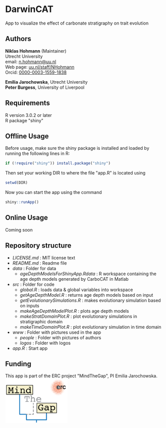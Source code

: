 # DarwinCAT

App to visualize the effect of carbonate stratigraphy on trait evolution

## Authors

__Niklas Hohmann__ (Maintainer)  
Utrecht University  
email: n.hohmann@uu.nl  
Web page: [uu.nl/staff/NHohmann](uu.nl/staff/NHohmann)  
Orcid: [0000-0003-1559-1838](https://orcid.org/0000-0003-1559-1838)

__Emilia Jarochowska__, Utrecht University  
__Peter Burgess__, University of Liverpool  

## Requirements

R version 3.0.2  or later  
R package "shiny"

## Offline Usage

Before usage, make sure the shiny package is installed and loaded by running the following lines in R:

``` R
if (!require("shiny")) install.package("shiny")
```

Then set your working DIR to where the file "app.R" is located using

``` R
setwd(DIR)
```

Now you can start the app using the command

``` R
shiny::runApp()
```

## Online Usage

Coming soon

## Repository structure

- _LICENSE.md_ : MIT license text
- _README.md_ : Readme file
- _data_ : Folder for data
  - _ageDepthModelsForShinyApp.Rdata_ : R workspace containing the age depth models generated by CarboCAT in Matlab
- _src_ : Folder for code
  - _global.R_ : loads data & global variables into workspace
  - _getAgeDepthModel.R_ : returns age depth models based on input
  - _getEvolutionarySimulations.R_ : makes evolutionary simulation based on inputs
  - _makeAgeDepthModelPlot.R_ : plots age depth models
  - _makeStratDomainPlot.R_ : plot evolutionary simulations in stratigraphic domain
  - _makeTimeDomainPlot.R_ : plot evolutionary simulation in time domain
- _www_ : Folder with pictures used in the app  
  - _people_ : Folder with pictures of authors
  - _logos_ : Folder with logos  
- _app.R_ : Start app

## Funding

This app is part of the ERC project "MindTheGap", PI Emilia Jarochowska.  
<img src="www/MtG_logo.png"
     width="200"
     alt="Mind the Gap logo">
